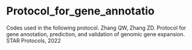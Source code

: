 # Protocol_for_gene_annotatio

Codes used in the following protocol.
Zhang QW, Zhang ZD. Protocol for gene annotation, prediction, and validation of genomic gene expansion. STAR Protocols, 2022
